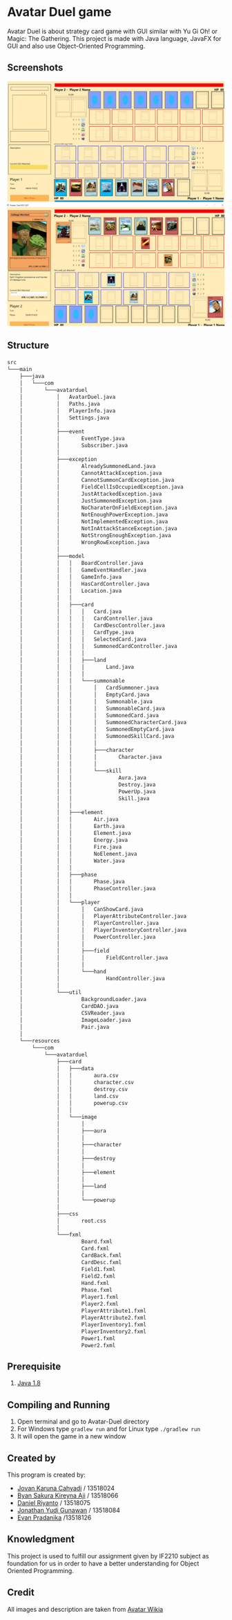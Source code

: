 # Avatar Duel game
Avatar Duel is about strategy card game with GUI similar with Yu Gi Oh! or Magic: The Gathering. This project is made with Java language, JavaFX for GUI and also use Object-Oriented Programming.

## Screenshots
<img src="docs/Begin.jpg"> 
<img src="docs/Ingame.jpg">

## Structure 
```
src
└───main
    ├───java
    │   └───com
    │       └───avatarduel
    │           │   AvatarDuel.java
    │           │   Paths.java
    │           │   PlayerInfo.java
    │           │   Settings.java
    │           │
    │           ├───event
    │           │       EventType.java
    │           │       Subscriber.java
    │           │
    │           ├───exception
    │           │       AlreadySummonedLand.java
    │           │       CannotAttackException.java
    │           │       CannotSummonCardException.java
    │           │       FieldCellIsOccupiedException.java
    │           │       JustAttackedException.java
    │           │       JustSummonedException.java
    │           │       NoCharaterOnFieldException.java
    │           │       NotEnoughPowerException.java
    │           │       NotImplementedException.java
    │           │       NotInAttackStanceException.java
    │           │       NotStrongEnoughException.java
    │           │       WrongRowException.java
    │           │
    │           ├───model
    │           │   │   BoardController.java
    │           │   │   GameEventHandler.java
    │           │   │   GameInfo.java
    │           │   │   HasCardController.java
    │           │   │   Location.java
    │           │   │
    │           │   ├───card
    │           │   │   │   Card.java
    │           │   │   │   CardController.java
    │           │   │   │   CardDescController.java
    │           │   │   │   CardType.java
    │           │   │   │   SelectedCard.java
    │           │   │   │   SummonedCardController.java
    │           │   │   │
    │           │   │   ├───land
    │           │   │   │       Land.java
    │           │   │   │
    │           │   │   └───summonable
    │           │   │       │   CardSummoner.java
    │           │   │       │   EmptyCard.java
    │           │   │       │   Summonable.java
    │           │   │       │   SummonableCard.java
    │           │   │       │   SummonedCard.java
    │           │   │       │   SummonedCharacterCard.java
    │           │   │       │   SummonedEmptyCard.java
    │           │   │       │   SummonedSkillCard.java
    │           │   │       │
    │           │   │       ├───character
    │           │   │       │       Character.java
    │           │   │       │
    │           │   │       └───skill
    │           │   │               Aura.java
    │           │   │               Destroy.java
    │           │   │               PowerUp.java
    │           │   │               Skill.java
    │           │   │
    │           │   ├───element
    │           │   │       Air.java
    │           │   │       Earth.java
    │           │   │       Element.java
    │           │   │       Energy.java
    │           │   │       Fire.java
    │           │   │       NoElement.java
    │           │   │       Water.java
    │           │   │
    │           │   ├───phase
    │           │   │       Phase.java
    │           │   │       PhaseController.java
    │           │   │
    │           │   └───player
    │           │       │   CanShowCard.java
    │           │       │   PlayerAttributeController.java
    │           │       │   PlayerController.java
    │           │       │   PlayerInventoryController.java
    │           │       │   PowerController.java
    │           │       │
    │           │       ├───field
    │           │       │       FieldController.java
    │           │       │
    │           │       └───hand
    │           │               HandController.java
    │           │
    │           └───util
    │                   BackgroundLoader.java
    │                   CardDAO.java
    │                   CSVReader.java
    │                   ImageLoader.java
    │                   Pair.java
    │
    └───resources
        └───com
            └───avatarduel
                ├───card
                │   ├───data
                │   │       aura.csv
                │   │       character.csv
                │   │       destroy.csv
                │   │       land.csv
                │   │       powerup.csv
                │   │
                │   └───image
                │       │
                │       ├───aura
                │       │
                │       ├───character
                │       │
                │       ├───destroy
                │       │
                │       ├───element
                │       │
                │       ├───land
                │       │
                │       └───powerup
                │
                ├───css
                │       root.css
                │
                └───fxml
                        Board.fxml
                        Card.fxml
                        CardBack.fxml
                        CardDesc.fxml
                        Field1.fxml
                        Field2.fxml
                        Hand.fxml
                        Phase.fxml
                        Player1.fxml
                        Player2.fxml
                        PlayerAttribute1.fxml
                        PlayerAttribute2.fxml
                        PlayerInventory1.fxml
                        PlayerInventory2.fxml
                        Power1.fxml
                        Power2.fxml
```               
## Prerequisite
1. [Java 1.8](https://www.oracle.com/java/technologies/javase-jdk8-downloads.html)

## Compiling and Running
1. Open terminal and go to Avatar-Duel directory
1. For Windows type `gradlew run` and for Linux type `./gradlew run`
1. It will open the game in a new window

## Created by
This program is created by:
- [Jovan Karuna Cahyadi](https://github.com/JovanKaruna)    / 13518024
- [Byan Sakura Kireyna Aji](https://github.com/bsakura) / 13518066
- [Daniel Riyanto](https://github.com/Daniel-Ri)          / 13518075
- [Jonathan Yudi Gunawan](https://github.com/JonathanGun)   / 13518084
- [Evan Pradanika](https://github.com/DufanGratis)        /13518126

## Knowledgment
This project is used to fulfill our assignment given by IF2210 subject as foundation for us in order to have a better understanding for Object Oriented Programming. 

## Credit
All images and description are taken from [Avatar Wikia](https://avatar.fandom.com/wiki/Avatar_Wiki)

